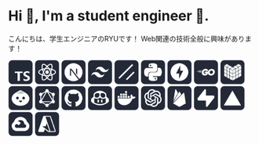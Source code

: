 # Hi 👋, I'm a student engineer 🔰. 
こんにちは、学生エンジニアのRYUです！
Web関連の技術全般に興味があります！

<p align="left">
  <img width="50" src="https://github.com/R1013-T/R1013-T/blob/main/assets/typescript.webp" />
  <img width="50" src="https://github.com/R1013-T/R1013-T/blob/main/assets/react.webp" />
  <img width="50" src="https://github.com/R1013-T/R1013-T/blob/main/assets/nextjs.webp" />
  <img width="50" src="https://github.com/R1013-T/R1013-T/blob/main/assets/tailwind.webp" />
  <img width="50" src="https://github.com/R1013-T/R1013-T/blob/main/assets/shadcnui.webp?v=1" />
  <img width="50" src="https://github.com/R1013-T/R1013-T/blob/main/assets/python.webp" />
  <img width="50" src="https://github.com/R1013-T/R1013-T/blob/main/assets/fastapi.webp" />
  <img width="50" src="https://github.com/R1013-T/R1013-T/blob/main/assets/go.webp" />
  <img width="50" src="https://github.com/R1013-T/R1013-T/blob/main/assets/echo.webp" />
  <img width="50" src="https://github.com/R1013-T/R1013-T/blob/main/assets/bun.webp" />
  <img width="50" src="https://github.com/R1013-T/R1013-T/blob/main/assets/graphql.webp" />
  <img width="50" src="https://github.com/R1013-T/R1013-T/blob/main/assets/github.webp" />
  <img width="50" src="https://github.com/R1013-T/R1013-T/blob/main/assets/githubcopilot.webp" />
  <img width="50" src="https://github.com/R1013-T/R1013-T/blob/main/assets/docker.webp" />
  <img width="50" src="https://github.com/R1013-T/R1013-T/blob/main/assets/openai.webp" />
  <img width="50" src="https://github.com/R1013-T/R1013-T/blob/main/assets/firebase.webp" />
  <img width="50" src="https://github.com/R1013-T/R1013-T/blob/main/assets/supabase.webp" />
  <img width="50" src="https://github.com/R1013-T/R1013-T/blob/main/assets/vercel.webp" />
  <img width="50" src="https://github.com/R1013-T/R1013-T/blob/main/assets/googlecloud.webp" />
  <img width="50" src="https://github.com/R1013-T/R1013-T/blob/main/assets/azure.webp" />
</p>
